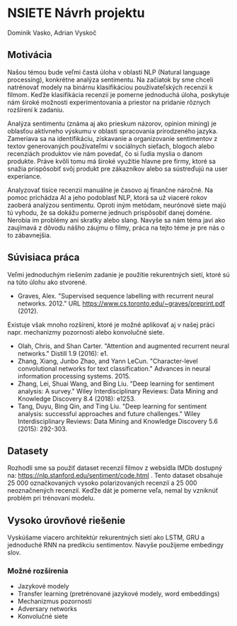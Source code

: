 # NSIETE Návrh projektu

Dominik Vasko, Adrian Vyskoč

## Motivácia

Našou témou bude veľmi častá úloha v oblasti NLP (Natural language processing), konkrétne analýza sentimentu. Na začiatok by sme chceli natrénovať modely na binárnu klasifikáciou používateľských recenzií k filmom. Keďže klasifikácia recenzií je pomerne jednoduchá úloha, poskytuje nám široké možnosti experimentovania a priestor na pridanie rôznych rozšírení k zadaniu.

Analýza sentimentu (známa aj ako prieskum názorov, opinion mining) je oblasťou aktívneho výskumu v oblasti spracovania prirodzeného jazyka. Zameriava sa na identifikáciu, získavanie a organizovanie sentimentov z textov generovaných používateľmi v sociálnych sieťach, blogoch alebo recenziách produktov vie nám povedať, čo si ľudia myslia o danom produkte. Práve kvôli tomu má široké využitie hlavne pre firmy, ktoré sa snažia prispôsobiť svôj produkt pre zákazníkov alebo sa sústreďujú na user experiance.

Analyzovať tisíce recenzií manuálne je časovo aj finančne náročné. Na pomoc prichádza AI a jeho podoblasť NLP, ktorá sa už viaceré rokov zaoberá analýzou sentimentu. Oproti iným metódam, neurónové siete majú tú vyhodu, že sa dokážu pomerne jednuch prispôsobiť danej doméne. Nerobia im problémy ani skratky alebo slang. Navyše sa nám téma javí ako zaujímavá z dôvodu nášho záujmu o filmy, práca na tejto téme je pre nás o to zábavnejšia.

## Súvisiaca práca

Veľmi jednoduchým riešením zadanie je použítie rekurentných sietí, ktoré sú na túto úlohu ako stvorené.
- Graves, Alex. "Supervised sequence labelling with recurrent neural networks. 2012." URL https://www.cs.toronto.edu/~graves/preprint.pdf (2012).

Existuje však mnoho rozšírení, ktoré je možné aplikovať aj v našej práci napr. mechanizmy pozornosti alebo konvolučné siete.
- Olah, Chris, and Shan Carter. "Attention and augmented recurrent neural networks." Distill 1.9 (2016): e1.
- Zhang, Xiang, Junbo Zhao, and Yann LeCun. "Character-level convolutional networks for text classification." Advances in neural information processing systems. 2015.
- Zhang, Lei, Shuai Wang, and Bing Liu. "Deep learning for sentiment analysis: A survey." Wiley Interdisciplinary Reviews: Data Mining and Knowledge Discovery 8.4 (2018): e1253.
- Tang, Duyu, Bing Qin, and Ting Liu. "Deep learning for sentiment analysis: successful approaches and future challenges." Wiley Interdisciplinary Reviews: Data Mining and Knowledge Discovery 5.6 (2015): 292-303.

## Datasety

Rozhodli sme sa použiť dataset recenzíí filmov z websídla IMDb dostupný na: https://nlp.stanford.edu/sentiment/code.html . Tento dataset obsahuje 25 000 označkovaných vysoko polarizovaných recenzíí a 25 000 neoznačnených recenzíí. Keďže dát je pomerne veľa, nemal by vzniknúť problém pri trénovaní modelu.

## Vysoko úrovňové riešenie

Vyskúšame viacero architektúr rekurentných sietí ako LSTM, GRU a jednoduché RNN na predikciu sentimentov. Navyše použijeme embedingy slov.

### Možné rozšírenia
- Jazykové modely
- Transfer learning (pretrénované jazykové modely, word embeddings)
- Mechanizmus pozornosti
- Adversary networks
- Konvolučné siete
